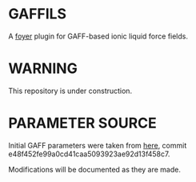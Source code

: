 GAFFILS
========

A [foyer](github.com/mosdef-hub/foyer) plugin for GAFF-based ionic liquid force fields.


WARNING
========
This repository is under construction.

PARAMETER SOURCE
=================
Initial GAFF parameters were taken from [here](github.com/rsdefever/gaff-foyer),
commit e48f452fe99a0cd41caa5093923ae92d13f458c7.

Modifications will be documented as they are made.
